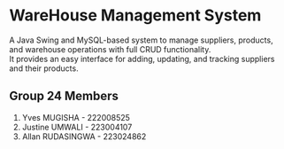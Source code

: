 # WareHouse Management System  

A Java Swing and MySQL-based system to manage suppliers, products, and warehouse operations with full CRUD functionality.  
It provides an easy interface for adding, updating, and tracking suppliers and their products.  

## Group  24 Members  
1. Yves MUGISHA      - 222008525
2. Justine UMWALI    - 223004107
3. Allan RUDASINGWA  - 223024862